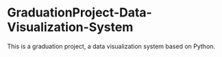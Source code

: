 # GraduationProject-Data-Visualization-System
This is a graduation project, a data visualization system based on Python.
